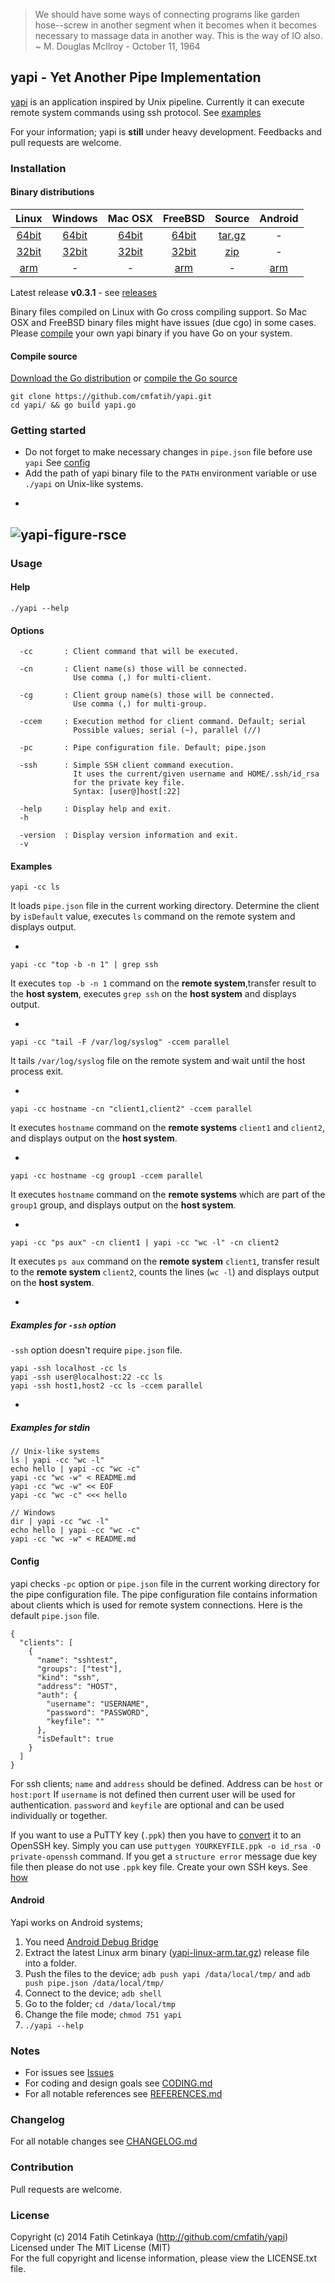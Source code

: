 > We should have some ways of connecting programs like garden hose--screw in 
> another segment when it becomes when it becomes necessary to massage data in another way. 
> This is the way of IO also. ~ M. Douglas McIlroy - October 11, 1964  

## yapi - Yet Another Pipe Implementation

[yapi](http://github.com/cmfatih/yapi) is an application inspired by Unix pipeline. 
Currently it can execute remote system commands using ssh protocol. See [examples](#examples)  

For your information; yapi is **still** under heavy development. 
Feedbacks and pull requests are welcome.  

### Installation

#### Binary distributions

| Linux | Windows | Mac OSX | FreeBSD | Source | Android |
|:---:|:---:|:---:|:---:|:---:|:---:|
| [64bit](https://github.com/cmfatih/yapi/releases/download/v0.3.1/yapi-linux-amd64.tar.gz) | [64bit](https://github.com/cmfatih/yapi/releases/download/v0.3.1/yapi-windows-amd64.zip) | [64bit](https://github.com/cmfatih/yapi/releases/download/v0.3.1/yapi-darwin-amd64.tar.gz) | [64bit](https://github.com/cmfatih/yapi/releases/download/v0.3.1/yapi-freebsd-amd64.tar.gz) | [tar.gz](https://github.com/cmfatih/yapi/archive/v0.3.1.zip) | - |
| [32bit](https://github.com/cmfatih/yapi/releases/download/v0.3.1/yapi-linux-386.tar.gz) | [32bit](https://github.com/cmfatih/yapi/releases/download/v0.3.1/yapi-windows-386.zip) | [32bit](https://github.com/cmfatih/yapi/releases/download/v0.3.1/yapi-darwin-386.tar.gz) | [32bit](https://github.com/cmfatih/yapi/releases/download/v0.3.1/yapi-freebsd-386.tar.gz) | [zip](https://github.com/cmfatih/yapi/archive/v0.3.1.zip) | - |
| [arm](https://github.com/cmfatih/yapi/releases/download/v0.3.1/yapi-linux-arm.tar.gz) | - | - | [arm](https://github.com/cmfatih/yapi/releases/download/v0.3.1/yapi-freebsd-arm.tar.gz) | - | [arm](#android) |

Latest release **v0.3.1** - see [releases](https://github.com/cmfatih/yapi/releases)

Binary files compiled on Linux with Go cross compiling support.
So Mac OSX and FreeBSD binary files might have issues (due cgo) in some cases. 
Please [compile](#compile-source) your own yapi binary if you have Go on your system.

#### Compile source

[Download the Go distribution](http://golang.org/doc/install) 
or 
[compile the Go source](http://golang.org/doc/install/source)

```
git clone https://github.com/cmfatih/yapi.git
cd yapi/ && go build yapi.go
```

### Getting started

* Do not forget to make necessary changes in `pipe.json` file before use `yapi` 
  See [config](#config)  
* Add the path of yapi binary file to the `PATH` environment variable or 
  use `./yapi` on Unix-like systems.

-
![yapi-figure-rsce](docs/img/figure-yapi-rsceoy-ccem.png "Remote System Command Execution on yapi")
-

### Usage

#### Help

```
./yapi --help
```

#### Options

```
  -cc       : Client command that will be executed.

  -cn       : Client name(s) those will be connected.
              Use comma (,) for multi-client.

  -cg       : Client group name(s) those will be connected. 
              Use comma (,) for multi-group.

  -ccem     : Execution method for client command. Default; serial
              Possible values; serial (~), parallel (//)

  -pc       : Pipe configuration file. Default; pipe.json

  -ssh      : Simple SSH client command execution.
              It uses the current/given username and HOME/.ssh/id_rsa 
              for the private key file.
              Syntax: [user@]host[:22]

  -help     : Display help and exit.
  -h

  -version  : Display version information and exit.
  -v
```

#### Examples

```
yapi -cc ls
```
It loads `pipe.json` file in the current working directory. Determine the client by `isDefault` value, 
executes `ls` command on the remote system and displays output.

-

```
yapi -cc "top -b -n 1" | grep ssh
```
It executes `top -b -n 1` command on the **remote system**,transfer result to the **host system**, 
executes `grep ssh` on the **host system** and displays output.

-

```
yapi -cc "tail -F /var/log/syslog" -ccem parallel
```
It tails `/var/log/syslog` file on the remote system and wait until the host process exit.

-

```
yapi -cc hostname -cn "client1,client2" -ccem parallel
```
It executes `hostname` command on the **remote systems** `client1` and `client2`,
and displays output on the **host system**.

-

```
yapi -cc hostname -cg group1 -ccem parallel
```
It executes `hostname` command on the **remote systems** which are part of the `group1` group, 
and displays output on the **host system**.

-

```
yapi -cc "ps aux" -cn client1 | yapi -cc "wc -l" -cn client2
```
It executes `ps aux` command on the **remote system** `client1`, 
transfer result to the **remote system** `client2`, counts the lines (`wc -l`)
and displays output on the **host system**.

-

##### Examples for `-ssh` option
`-ssh` option doesn't require `pipe.json` file. 
```
yapi -ssh localhost -cc ls
yapi -ssh user@localhost:22 -cc ls
yapi -ssh host1,host2 -cc ls -ccem parallel
```

-

##### Examples for stdin
```
// Unix-like systems
ls | yapi -cc "wc -l"
echo hello | yapi -cc "wc -c"
yapi -cc "wc -w" < README.md
yapi -cc "wc -w" << EOF
yapi -cc "wc -c" <<< hello

// Windows
dir | yapi -cc "wc -l"
echo hello | yapi -cc "wc -c"
yapi -cc "wc -w" < README.md
```

#### Config

yapi checks `-pc` option or `pipe.json` file in the current working directory 
for the pipe configuration file. The pipe configuration file contains information about 
clients which is used for remote system connections. Here is the default `pipe.json` file.

```
{
  "clients": [
    {
      "name": "sshtest",
      "groups": ["test"],
      "kind": "ssh",
      "address": "HOST",
      "auth": {
        "username": "USERNAME",
        "password": "PASSWORD",
        "keyfile": ""
      },
      "isDefault": true
    }
  ]
}
```

For ssh clients; `name` and `address` should be defined. Address can be `host` or `host:port`
If `username` is not defined then current user will be used for authentication.
`password` and `keyfile` are optional and can be used individually or together.  

If you want to use a PuTTY key (`.ppk`) then you have to 
[convert](https://www.google.com/search?q=how+to+convert+ppk+to+id_rsa) it to an OpenSSH key. 
Simply you can use `puttygen YOURKEYFILE.ppk -o id_rsa -O private-openssh` command.
If you get a `structure error` message due key file then please do not use `.ppk` key file.
Create your own SSH keys. See 
[how](https://www.digitalocean.com/community/articles/how-to-set-up-ssh-keys--2)

#### Android

Yapi works on Android systems;

1. You need [Android Debug Bridge](http://developer.android.com/tools/help/adb.html)
2. Extract the latest Linux arm binary ([yapi-linux-arm.tar.gz](https://github.com/cmfatih/yapi/releases)) 
   release file into a folder.
3. Push the files to the device;
   `adb push yapi /data/local/tmp/` and `adb push pipe.json /data/local/tmp/`
4. Connect to the device; `adb shell`
5. Go to the folder; `cd /data/local/tmp`
6. Change the file mode; `chmod 751 yapi`
7. `./yapi --help`

### Notes

* For issues see [Issues](https://github.com/cmfatih/yapi/issues)
* For coding and design goals see [CODING.md](https://github.com/cmfatih/yapi/blob/master/CODING.md)
* For all notable references see [REFERENCES.md](https://github.com/cmfatih/yapi/blob/master/REFERENCES.md)

### Changelog

For all notable changes see [CHANGELOG.md](https://github.com/cmfatih/yapi/blob/master/CHANGELOG.md)

### Contribution

Pull requests are welcome.

### License

Copyright (c) 2014 Fatih Cetinkaya (http://github.com/cmfatih/yapi)  
Licensed under The MIT License (MIT)  
For the full copyright and license information, please view the LICENSE.txt file.